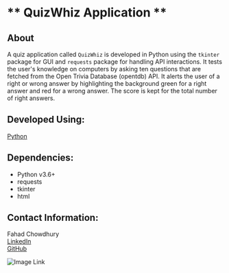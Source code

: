 # ** QuizWhiz Application **

## About
A quiz application called `QuizWhiz` is developed in Python using the `tkinter` package for GUI and `requests` package for handling API interactions. It tests the user's knowledge on computers by asking ten questions that are fetched from the Open Trivia Database (opentdb) API. It alerts the user of a right or wrong answer by highlighting the background green for a right answer and red for a wrong answer. The score is kept for the total number of right answers.


## Developed Using:
[Python](https://www.python.org/)


## Dependencies:
- Python v3.6+
- requests
- tkinter
- html


## Contact Information:
Fahad Chowdhury\
[LinkedIn](https://www.linkedin.com/in/fahad-chowdhury-fi)\
[GitHub](https://github.com/Fahad-Chowdhury)


![Image Link](https://github.com/Fahad-Chowdhury/QuizWhiz-app/blob/main/app1.JPG)
